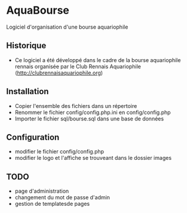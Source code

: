 # AquaBourse
Logiciel d'organisation d'une bourse aquariophile

## Historique
- Ce logiciel a été développé dans le cadre de la bourse aquariophile rennais organisée par le Club Rennais Aquariophile (http://clubrennaisaquariophile.org)

## Installation
- Copier l'ensemble des fichiers dans un répertoire
- Renommer le fichier config/config.php.ini en config/config.php
- Importer le fichier sql/bourse.sql dans une base de données

## Configuration
- modifier le fichier config/config.php
- modifier le logo et l'affiche se trouveant dans le dossier images

## TODO
 - page d'administration
 - changement du mot de passe d'admin
 - gestion de templatesde pages
